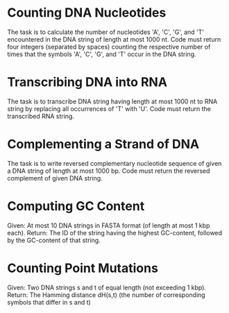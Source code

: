 # Counting DNA Nucleotides

The task is to calculate the number of nucleotides 'A', 'C', 'G', and 'T' encountered in the DNA string of length at most 1000 nt. Code must return four integers (separated by spaces) counting the respective number of times that the symbols 'A', 'C', 'G', and 'T' occur in the DNA string.

# Transcribing DNA into RNA

The task is to transcribe DNA string having length at most 1000 nt to RNA string by replacing all occurrences of 'T' with 'U'. Code must return the transcribed RNA string.

# Complementing a Strand of DNA

The task is to write reversed complementary nucleotide sequence of given a DNA string of length at most 1000 bp. Code must return the reversed complement of given DNA string.

# Computing GC Content

Given: At most 10 DNA strings in FASTA format (of length at most 1 kbp each).
Return: The ID of the string having the highest GC-content, followed by the GC-content of that string. 

# Counting Point Mutations

Given: Two DNA strings s and t of equal length (not exceeding 1 kbp).
Return: The Hamming distance dH(s,t) (the number of corresponding symbols that differ in s and t)
